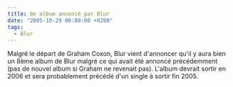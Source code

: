 ```yaml
---
title: 8e album annoncé par Blur
date: "2005-10-29 00:00:00 +0200"
tags:
  - Blur
---
```


Malgré le départ de Graham Coxon, Blur vient d'annoncer qu'il y aura bien un
8ème album de Blur malgré ce qui avait été annoncé précédemment (pas de nouvel
album si Graham ne revenait pas). L'album devrait sortir en 2006 et sera
probablement précédé d'un single à sortir fin 2005.
